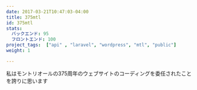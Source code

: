 ```yaml
---
date: 2017-03-21T10:47:03-04:00
title: 375mtl
id: 375mtl
stats:
  バックエンド: 95
  フロントエンド: 100
project_tags:  ["api" , "laravel", "wordpress", "mtl", "public"]
weight: 1

---
```


私はモントリオールの375周年のウェブサイトのコーディングを委任されたことを誇りに思います

